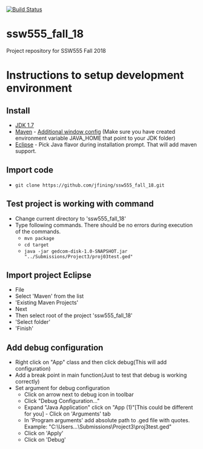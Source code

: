 [![Build Status](https://travis-ci.org/jfining/ssw555_fall_18.svg)](https://travis-ci.org/jfining/ssw555_fall_18)

# ssw555_fall_18
Project repository for SSW555 Fall 2018


# Instructions to setup development environment

## Install
- [JDK 1.7](http://www.oracle.com/technetwork/java/javase/downloads/java-archive-downloads-javase7-521261.html)
- [Maven](https://maven.apache.org/download.cgi) - [Additional window config](https://maven.apache.org/install.html) (Make sure  you have created environment variable JAVA_HOME that point to your JDK folder)
- [Eclipse](https://www.eclipse.org/downloads/) - Pick Java flavor during installation prompt. That will add maven support.

## Import code
- ```git clone https://github.com/jfining/ssw555_fall_18.git```

## Test project is working with command
- Change current directory to 'ssw555_fall_18'
- Type following commands. There should be no errors during execution of the commands.
  - ```mvn package```
  - ```cd target```
  - ```java -jar gedcom-disk-1.0-SNAPSHOT.jar "../Submissions/Project3/proj03test.ged"```

## Import project Eclipse
- File
- Select 'Maven' from the list
- 'Existing Maven Projects'
- Next
- Then select root of the project 'ssw555_fall_18'
- 'Select folder'
- 'Finish'

## Add debug configuration
- Right click on "App" class and then click debug(This will add configuration)
- Add a break point in main function(Just to test that debug is working correctly)
- Set argument for debug configuration
  - Click on arrow next to debug icon in toolbar
  - Click "Debug Configuration..."
  - Expand "Java Application" click on "App (1)"[This could be different for you] - Click on 'Arguments' tab
  - In 'Program arguments' add absolute path to .ged file with quotes. Example: "C:\Users\...\Submissions\Project3\proj3test.ged"
  - Click on 'Apply'
  - Click on 'Debug'
